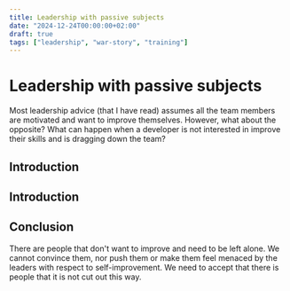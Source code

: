 ```yaml
---
title: Leadership with passive subjects
date: "2024-12-24T00:00:00+02:00"
draft: true
tags: ["leadership", "war-story", "training"]
---
```


# Leadership with passive subjects
Most leadership advice (that I have read) assumes all the team members are motivated
and want to improve themselves. However, what about the opposite? What can happen
when a developer is not interested in improve their skills and is dragging down the team?

## Introduction

## Introduction

## Conclusion
There are people that don't want to improve and need to be left alone. We cannot convince them,
nor push them or make them feel menaced by the leaders with respect to self-improvement. We need
to accept that there is people that it is not cut out this way.

